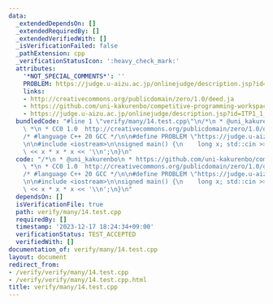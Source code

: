 ```yaml
---
data:
  _extendedDependsOn: []
  _extendedRequiredBy: []
  _extendedVerifiedWith: []
  _isVerificationFailed: false
  _pathExtension: cpp
  _verificationStatusIcon: ':heavy_check_mark:'
  attributes:
    '*NOT_SPECIAL_COMMENTS*': ''
    PROBLEM: https://judge.u-aizu.ac.jp/onlinejudge/description.jsp?id=ITP1_1_B
    links:
    - http://creativecommons.org/publicdomain/zero/1.0/deed.ja
    - https://github.com/uni-kakurenbo/competitive-programming-workspace
    - https://judge.u-aizu.ac.jp/onlinejudge/description.jsp?id=ITP1_1_B
  bundledCode: "#line 1 \"verify/many/14.test.cpp\"\n/*\n * @uni_kakurenbo\n * https://github.com/uni-kakurenbo/competitive-programming-workspace\n\
    \ *\n * CC0 1.0  http://creativecommons.org/publicdomain/zero/1.0/deed.ja\n */\n\
    /* #language C++ 20 GCC */\n\n#define PROBLEM \"https://judge.u-aizu.ac.jp/onlinejudge/description.jsp?id=ITP1_1_B\"\
    \n\n#include <iostream>\n\nsigned main() {\n    long x; std::cin >> x;\n    std::cout\
    \ << x * x * x << '\\n';\n}\n"
  code: "/*\n * @uni_kakurenbo\n * https://github.com/uni-kakurenbo/competitive-programming-workspace\n\
    \ *\n * CC0 1.0  http://creativecommons.org/publicdomain/zero/1.0/deed.ja\n */\n\
    /* #language C++ 20 GCC */\n\n#define PROBLEM \"https://judge.u-aizu.ac.jp/onlinejudge/description.jsp?id=ITP1_1_B\"\
    \n\n#include <iostream>\n\nsigned main() {\n    long x; std::cin >> x;\n    std::cout\
    \ << x * x * x << '\\n';\n}\n"
  dependsOn: []
  isVerificationFile: true
  path: verify/many/14.test.cpp
  requiredBy: []
  timestamp: '2023-12-17 18:24:34+09:00'
  verificationStatus: TEST_ACCEPTED
  verifiedWith: []
documentation_of: verify/many/14.test.cpp
layout: document
redirect_from:
- /verify/verify/many/14.test.cpp
- /verify/verify/many/14.test.cpp.html
title: verify/many/14.test.cpp
---
```

